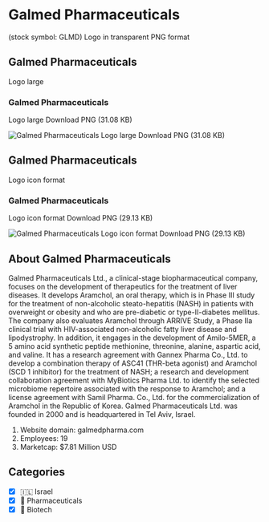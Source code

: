 # Galmed Pharmaceuticals
 (stock symbol: GLMD) Logo in transparent PNG format

## Galmed Pharmaceuticals
 Logo large

### Galmed Pharmaceuticals
 Logo large Download PNG (31.08 KB)

![Galmed Pharmaceuticals
 Logo large Download PNG (31.08 KB)](/img/orig/GLMD_BIG-6f6d1ab6.png)

## Galmed Pharmaceuticals
 Logo icon format

### Galmed Pharmaceuticals
 Logo icon format Download PNG (29.13 KB)

![Galmed Pharmaceuticals
 Logo icon format Download PNG (29.13 KB)](/img/orig/GLMD-69b4bc59.png)

## About Galmed Pharmaceuticals


Galmed Pharmaceuticals Ltd., a clinical-stage biopharmaceutical company, focuses on the development of therapeutics for the treatment of liver diseases. It develops Aramchol, an oral therapy, which is in Phase III study for the treatment of non-alcoholic steato-hepatitis (NASH) in patients with overweight or obesity and who are pre-diabetic or type-II-diabetes mellitus. The company also evaluates Aramchol through ARRIVE Study, a Phase IIa clinical trial with HIV-associated non-alcoholic fatty liver disease and lipodystrophy. In addition, it engages in the development of Amilo-5MER, a 5 amino acid synthetic peptide methionine, threonine, alanine, aspartic acid, and valine. It has a research agreement with Gannex Pharma Co., Ltd. to develop a combination therapy of ASC41 (THR-beta agonist) and Aramchol (SCD 1 inhibitor) for the treatment of NASH; a research and development collaboration agreement with MyBiotics Pharma Ltd. to identify the selected microbiome repertoire associated with the response to Aramchol; and a license agreement with Samil Pharma. Co., Ltd. for the commercialization of Aramchol in the Republic of Korea. Galmed Pharmaceuticals Ltd. was founded in 2000 and is headquartered in Tel Aviv, Israel.

1. Website domain: galmedpharma.com
2. Employees: 19
3. Marketcap: $7.81 Million USD


## Categories
- [x] 🇮🇱 Israel
- [x] 💊 Pharmaceuticals
- [x] 🧬 Biotech

